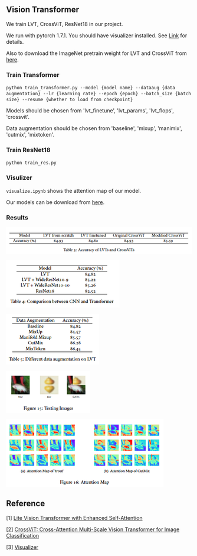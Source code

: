 ## Vision Transformer

We train LVT, CrossViT, ResNet18 in our project.

We run with pytorch 1.7.1. You should have visualizer installed. See [Link](https://github.com/luo3300612/Visualizer) for details.

Also to download the ImageNet pretrain weight for LVT and CrossViT from [here](https://pan.baidu.com/s/1dOw2wQLzM5PogYSl6RfhyQ?pwd=r389). 

### Train Transformer

```
python train_transformer.py --model {model name} --dataaug {data augmentation} --lr {learning rate} --epoch {epoch} --batch_size {batch size} --resume {whether to load from checkpoint}
```

Models should be chosen from 'lvt_finetune', 'lvt_params', 'lvt_flops', 'crossvit'.

Data augmentation should be chosen from 'baseline', 'mixup', 'manimix', 'cutmix', 'mixtoken'.

### Train ResNet18

```
python train_res.py
```

### Visulizer

`visualize.ipynb` shows the attention map of our model. 

Our models can be download from [here](https://pan.baidu.com/s/1dOw2wQLzM5PogYSl6RfhyQ?pwd=r389).

### Results

![image-20220605110600148](imgs/image-20220605110600148.png)

![image-20220605110634345](imgs/image-20220605110634345.png)

![image-20220605110647644](imgs/image-20220605110647644.png)

![image-20220605110727396](imgs/image-20220605110727396.png)

![image-20220605110704629](imgs/image-20220605110704629.png)

## Reference
[1] [Lite Vision Transformer with Enhanced Self-Attention](https://arxiv.org/abs/2112.10809)

[2] [CrossViT: Cross-Attention Multi-Scale Vision Transformer for Image Classification](https://arxiv.org/abs/2103.14899)

[3] [Visualizer](https://github.com/luo3300612/Visualizer)
